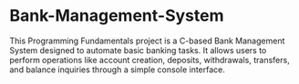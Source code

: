 # Bank-Management-System
This Programming Fundamentals project is a C-based Bank Management System designed to automate basic banking tasks. It allows users to perform operations like account creation, deposits, withdrawals, transfers, and balance inquiries through a simple console interface.
